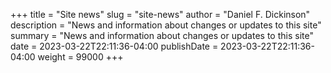 +++
title = "Site news"
slug = "site-news"
author = "Daniel F. Dickinson"
description = "News and information about changes or updates to this site"
summary = "News and information about changes or updates to this site"
date = 2023-03-22T22:11:36-04:00
publishDate = 2023-03-22T22:11:36-04:00
weight = 99000
+++
